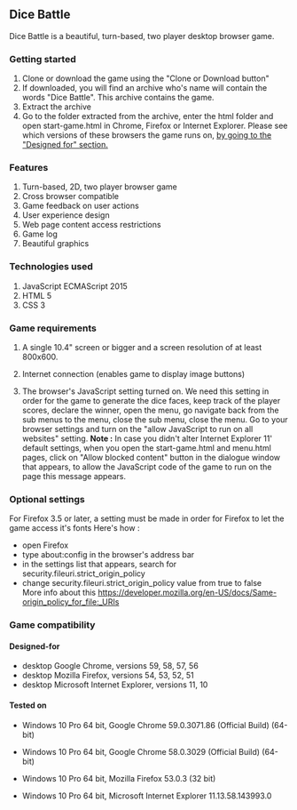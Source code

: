 ## Dice Battle
Dice Battle is a beautiful, turn-based, two player desktop browser game.

### Getting started
1. Clone or download the game using the "Clone or Download button"
2. If downloaded, you will find an archive who's name will contain the words "Dice Battle". This archive contains the game.
3. Extract the archive
4. Go to the folder extracted from the archive, enter the html folder and open start-game.html in Chrome, Firefox or Internet Explorer.
   Please see which versions of these browsers the game runs on, [by going to the "Designed for" section.](####designed-for)

### Features
1. Turn-based, 2D, two player browser game
2. Cross browser compatible
3. Game feedback on user actions
4. User experience design
5. Web page content access restrictions
6. Game log
7. Beautiful graphics

### Technologies used
1. JavaScript ECMAScript 2015
2. HTML 5
3. CSS 3

### Game requirements
1. A single 10.4" screen or bigger and a screen resolution of at least 800x600.

2. Internet connection (enables game to display image buttons)

3. The browser's JavaScript setting turned on. We need this setting in order for the game to generate the dice faces, keep track of the player scores, declare the winner, open the menu, go navigate back from the sub menus to the menu, close the sub menu, close the menu.
Go to your browser settings and turn on the "allow JavaScript to run on all websites" setting.
**Note :** In case you didn't alter Internet Explorer 11' default settings, when you open the start-game.html and menu.html pages, click on "Allow blocked content" button in the dialogue window that appears, to allow the JavaScript code of the game to run on the page this message appears.

### Optional settings
For Firefox 3.5 or later, a setting must be made in order for Firefox to let the game access it's fonts
Here's how :  
 * open Firefox  
 * type   about:config   in the browser's address bar  
 * in the settings list that appears, search for  security.fileuri.strict_origin_policy  
 * change  security.fileuri.strict_origin_policy value from true to false  
 More info about this https://developer.mozilla.org/en-US/docs/Same-origin_policy_for_file:_URIs

### Game compatibility

#### Designed-for
* desktop Google Chrome, versions 59, 58, 57, 56
* desktop Mozilla Firefox, versions 54, 53, 52, 51
* desktop Microsoft Internet Explorer, versions 11, 10

#### Tested on
* Windows 10 Pro 64 bit, Google Chrome 59.0.3071.86 (Official Build) (64-bit)
* Windows 10 Pro 64 bit, Google Chrome 58.0.3029 (Official Build) (64-bit)
    
* Windows 10 Pro 64 bit, Mozilla Firefox 53.0.3 (32 bit)

* Windows 10 Pro 64 bit, Microsoft Internet Explorer 11.13.58.143993.0
